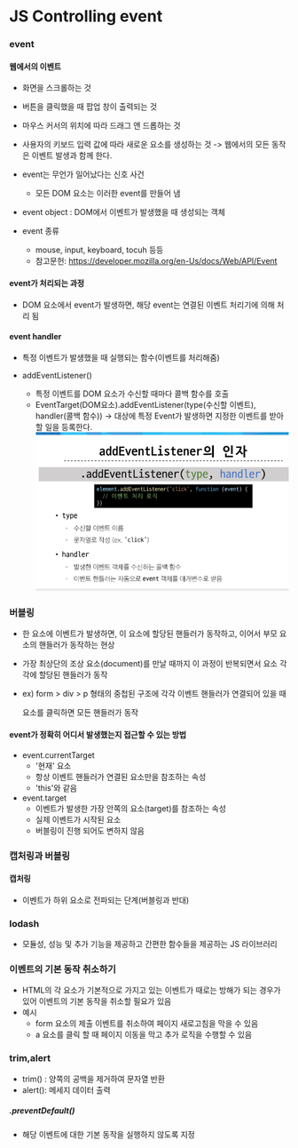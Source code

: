 # JS Controlling event

### event
#### 웹에서의 이벤트
- 화면을 스크롤하는 것
- 버튼을 클릭했을 때 팝업 창이 출력되는 것
- 마우스 커서의 위치에 따라 드래그 앤 드롭하는 것
- 사용자의 키보드 입력 값에 따라 새로운 요소를 생성하는 것
-> 웹에서의 모든 동작은 이벤트 발생과 함께 한다.

- event는 무언가 일어났다는 신호 사건 
  - 모든 DOM 요소는 이러한 event를 만들어 냄

- event object : DOM에서 이벤트가 발생했을 때 생성되는 객체
- event 종류 
  - mouse, input, keyboard, tocuh 등등
  - 참고문헌: https://developer.mozilla.org/en-Us/docs/Web/API/Event

#### event가 처리되는 과정
- DOM 요소에서 event가 발생하면, 해당 event는 연결된 이벤트 처리기에 의해 처리 됨

#### event handler
- 특정 이벤트가 발생했을 때 실행되는 함수(이벤트를 처리해줌)

- addEventListener() 
  - 특정 이벤트를 DOM 요소가 수신할 때마다 콜백 함수를 호출
  - EventTarget(DOM요소).addEventListener(type(수신할 이벤트), handler(콜백 함수))
  -> 대상에 특정 Event가 발생하면 지정한 이벤트를 받아 할 일을 등록한다.
  ![alt text](image-31.png)




### 버블링
- 한 요소에 이벤트가 발생하면, 이 요소에 할당된 핸들러가 동작하고, 이어서 부모 요소의 핸들러가 동작하는 현상
- 가장 최상단의 조상 요소(document)를 만날 때까지 이 과정이 반복되면서 요소 각각에 할당된 핸들러가 동작

- ex) form > div > p 형태의 중첩된 구조에 각각 이벤트 핸들러가 연결되어 있을 때 <p> 요소를 클릭하면 모든 핸들러가 동작


#### event가 정확히 어디서 발생했는지 접근할 수 있는 방법
- event.currentTarget
  - '현재' 요소
  - 항상 이벤트 핸들러가 연결된 요소만을 참조하는 속성
  - 'this'와 같음
- event.target
  - 이벤트가 발생한 가장 안쪽의 요소(target)를 참조하는 속성
  - 실제 이벤트가 시작된 요소
  - 버블링이 진행 되어도 변하지 않음



### 캡처링과 버블링

#### 캡처링
- 이벤트가 하위 요소로 전파되는 단계(버블링과 반대)

### lodash
- 모듈성, 성능 및 추가 기능을 제공하고 간편한 함수들을 제공하는 JS 라이브러리

### 이벤트의 기본 동작 취소하기

- HTML의 각 요소가 기본적으로 가지고 있는 이벤트가 때로는 방해가 되는 경우가 있어 이벤트의 기본 동작을 취소할 필요가 있음
- 예시
  - form 요소의 제출 이벤트를 취소하여 페이지 새로고침을 막을 수 있음
  - a 요소를 클릭 할 때 페이지 이동을 막고 추가 로직을 수행할 수 있음


### trim,alert

- trim() : 양쪽의 공백을 제거하여 문자열 반환
- alert(): 메세지 데이터 출력
##### .preventDefault()
- 해당 이벤트에 대한 기본 동작을 실행하지 않도록 지정